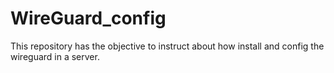 # WireGuard_config
This repository has the objective to instruct about how install and config the wireguard in a server.
